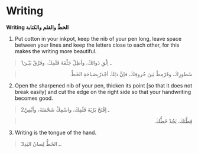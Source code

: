 Writing
=======

**Writing الخطّ والقلم والكتابة**

1. Put cotton in your inkpot, keep the nib of your pen long, leave space
between your lines and keep the letters close to each other, for this
makes the writing more beautiful.

> 1ـ اِلْقِ دَواتَكَ، وأطِلْ جَلْفَةَ قَلَمِكَ، وفَرِّقْ بَيْـنَ
<blockquote dir="rtl">
  <p>
سُطورِكَ، وقَرْمِطْ بَينَ حُروفِكَ، فإنَّ ذلِكَ أجْدَرُبِصَباحَةِ
الخَطِّ.
  </p>
</blockquote>

2. Open the sharpened nib of your pen, thicken its point [so that it
does not break easily] and cut the edge on the right side so that your
handwriting becomes good.

> 2ـ اِفْتَحْ بَرْيَةَ قَلََمِكَ، واسْمِكْ شَحْمَتَهُ، وأيْمِنْ
<blockquote dir="rtl">
  <p>
قِطَّتَكَ، يَجُدْ خَطُّكَ.
  </p>
</blockquote>

3. Writing is the tongue of the hand.

> 3ـ الخَطُّ لِسانُ اليَدِ.


